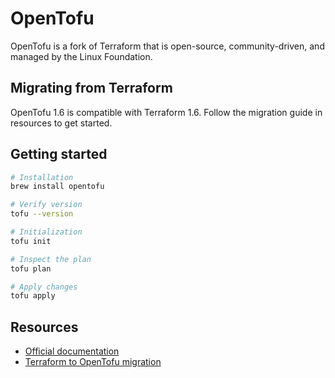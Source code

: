 # OpenTofu

OpenTofu is a fork of Terraform that is open-source, community-driven, and managed by the Linux Foundation.

## Migrating from Terraform

OpenTofu 1.6 is compatible with Terraform 1.6. Follow the migration guide in resources to get started.

## Getting started

```sh
# Installation
brew install opentofu

# Verify version
tofu --version
```

```sh
# Initialization
tofu init

# Inspect the plan
tofu plan

# Apply changes
tofu apply
```

## Resources

* [Official documentation](https://opentofu.org/docs/intro/)
* [Terraform to OpenTofu migration](https://opentofu.org/docs/intro/migration/)
